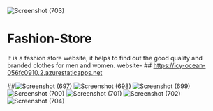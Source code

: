 ![Screenshot (703)](https://user-images.githubusercontent.com/107416335/221363552-f87d9a42-13bf-4f98-89e4-c74969521f4f.png)
# Fashion-Store
It is a fashion store website, it helps to find out the good quality and branded clothes for men and women.
website-  ## https://icy-ocean-056fc0910.2.azurestaticapps.net

##![Screenshot (697)](https://user-images.githubusercontent.com/107416335/221363311-f9b8cd41-62a3-4631-ab6d-773e28d974c3.png)
![Screenshot (698)](https://user-images.githubusercontent.com/107416335/221363336-849edb46-ba00-4f5a-a341-ba1f0ebe5d03.png)
![Screenshot (699)](https://user-images.githubusercontent.com/107416335/221363342-1fc9a3f6-75ac-4a38-ac6d-be51bee07478.png)
![Screenshot (700)](https://user-images.githubusercontent.com/107416335/221363351-800840e6-4f46-41fb-a8c8-20dfb4140e51.png)
![Screenshot (701)](https://user-images.githubusercontent.com/107416335/221363361-fb1632c0-6806-43d6-aef2-9b4e8986d8f1.png)
![Screenshot (702)](https://user-images.githubusercontent.com/107416335/221363376-27590e08-4b36-4851-aabf-5021140b69c2.png)
![Screenshot (704)](https://user-images.githubusercontent.com/107416335/222949858-b862e13f-5a08-428b-9533-8b97b4e7627d.png)

